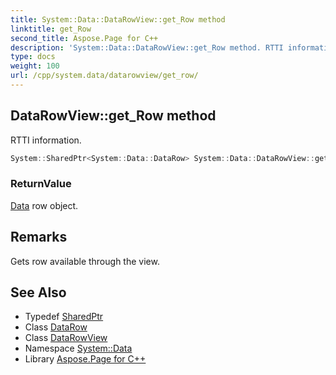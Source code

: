 ```yaml
---
title: System::Data::DataRowView::get_Row method
linktitle: get_Row
second_title: Aspose.Page for C++
description: 'System::Data::DataRowView::get_Row method. RTTI information in C++.'
type: docs
weight: 100
url: /cpp/system.data/datarowview/get_row/
---
```

## DataRowView::get_Row method


RTTI information.

```cpp
System::SharedPtr<System::Data::DataRow> System::Data::DataRowView::get_Row()
```


### ReturnValue

[Data](../../) row object.
## Remarks


Gets row available through the view. 
## See Also

* Typedef [SharedPtr](../../../system/sharedptr/)
* Class [DataRow](../../datarow/)
* Class [DataRowView](../)
* Namespace [System::Data](../../)
* Library [Aspose.Page for C++](../../../)
